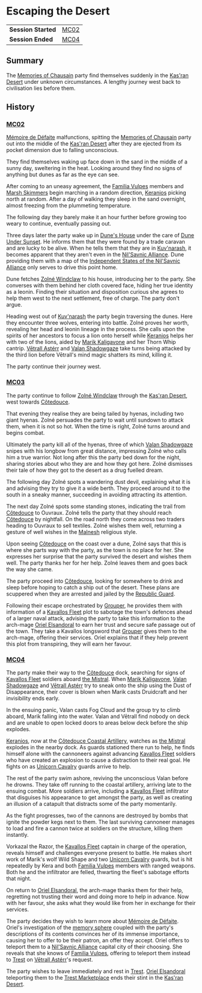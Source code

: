 # Escaping the Desert

|||
| --- | --- |
| **Session Started** | [MC02](../../sessions/MC02.md) | storyline.2
| **Session Ended** | [MC04](../../sessions/MC04.md) |

## Summary

The [Memories of Chausain](../../campaigns/C3-memories-of-chausain.md) party find themselves suddenly in the [Kas'ran Desert](../../places/topography/valleys-plains-deserts/kasran-desert.md) under unknown circumstances. A lengthy journey west back to civilisation lies before them.

## History

### [MC02](../../sessions/MC02.md)

[Mémoire de Défaite](../../items/echneshment/memory-spheres/memoire-de-defaite.md) malfunctions, spitting the [Memories of Chausain](../../campaigns/C3-memories-of-chausain.md) party out into the middle of the [Kas'ran Desert](../../places/topography/valleys-plains-deserts/kasran-desert.md) after they are ejected from its pocket dimension due to falling unconscious.

They find themselves waking up face down in the sand in the middle of a sunny day, sweltering in the heat. Looking around they find no signs of anything but dunes as far as the eye can see.

After coming to an uneasy agreement, the [Familia Vulpes](../../organisations/familia-vulpes.md) members and [Marsh Skimmers](../../organisations/criminals/marsh-skimmers.md) begin marching in a random direction, [Keranios](../../characters/keranios.md) picking north at random. After a day of walking they sleep in the sand overnight, almost freezing from the plummeting temperature.

The following day they barely make it an hour further before growing too weary to continue, eventually passing out.

Three days later the party wake up in [Dune's House](../../places/buildings/houses/dunes-house.md) under the care of [Dune Under Sunset](../../characters/dune-under-sunset.md). He informs them that they were found by a trade caravan and are lucky to be alive. When he tells them that they are in [Kuv'narash](../../places/settlements/villages/kuvnarash.md), it becomes apparent that they aren't even in the [Nil'Savnic Alliance](../../civilisations/nilsavnic-alliance/nilsavnic-alliance.md). Dune providing them with a map of the [Independent States of the Nil'Savnic Alliance](../../maps/independent-states-of-the-nilsavnic-alliance.md) only serves to drive this point home.

Dune fetches [Zolné Windclaw](../../characters/zolne-windclaw.md) to his house, introducing her to the party. She converses with them behind her cloth covered face, hiding her true identity as a leonin. Finding their situation and disposition curious she agrees to help them west to the next settlement, free of charge. The party don't argue.

Heading west out of [Kuv'narash](../../places/settlements/villages/kuvnarash.md) the party begin traversing the dunes. Here they encounter three wolves, entering into battle. Zolné proves her worth, revealing her head and leonin lineage in the process. She calls upon the spirits of her ancestors to focus a lion onto herself while [Keranios](../../characters/keranios.md) helps her with two of the lions, aided by [Marik Kaligavone](../../characters/marik-kaligavone.md) and her Thorn Whip cantrip. [Vētrall Astérr](../../characters/vetrall-asterr.md) and [Valan Shadowgaze](../../characters/valan-shadowgaze.md) take turns being attacked by the third lion before Vētrall's mind magic shatters its mind, killing it.

The party continue their journey west.

### [MC03](../../sessions/MC03.md)

The party continue to follow [Zolné Windclaw](../../characters/zolne-windclaw.md) through the [Kas'ran Desert](../../places/topography/valleys-plains-deserts/kasran-desert.md), west towards [Côtedouce](../../places/settlements/towns/cotedouce.md).

That evening they realise they are being tailed by hyenas, including two giant hyenas. Zolné persuades the party to wait until sundown to attack them, when it is not so hot. When the time is right, Zolné turns around and begins combat.

Ultimately the party kill all of the hyenas, three of which [Valan Shadowgaze](../../characters/valan-shadowgaze.md) snipes with his longbow from great distance, impressing Zolné who calls him a true warrior. Not long after this the party bed down for the night, sharing stories about who they are and how they got here. Zolné dismisses their tale of how they got to the desert as a drug fuelled dream.

The following day Zolné spots a wandering dust devil, explaining what it is and advising they try to give it a wide berth. They proceed around it to the south in a sneaky manner, succeeding in avoiding attracting its attention.

The next day Zolné spots some standing stones, indicating the trail from [Côtedouce](../../places/settlements/towns/cotedouce.md) to Ouvraux. Zolné tells the party that they should reach [Côtedouce](../../places/settlements/towns/cotedouce.md) by nightfall. On the road north they come across two traders heading to Ouvraux to sell textiles. Zolné wishes them well, returning a gesture of well wishes in the [Malnesh](../../gods/deities/malnesh.md) religious style.

Upon seeing [Côtedouce](../../places/settlements/towns/cotedouce.md) on the coast over a dune, Zolné says that this is where she parts way with the party, as the town is no place for her. She expresses her surprise that the party survived the desert and wishes them well. The party thanks her for her help. Zolné leaves them and goes back the way she came.

The party proceed into [Côtedouce](../../places/settlements/towns/cotedouce.md), looking for somewhere to drink and sleep before hoping to catch a ship out of the desert. These plans are scuppered when they are arrested and jailed by the [Republic Guard](../../organisations/guards/republic-guard.md).

Following their escape orchestrated by [Grouper](../../characters/grouper.md), he provides them with information of a [Kavallos Fleet](../../civilisations/kavallos-fleet/kavallos-fleet.md) plot to sabotage the town's defences ahead of a larger naval attack, advising the party to take this information to the arch-mage [Oriel Elsandoral](../../characters/oriel-elsandoral.md) to earn her trust and secure safe passage out of the town. They take a Kavallos longsword that [Grouper](../../characters/grouper.md) gives them to the arch-mage, offering their services. Oriel explains that if they help prevent this plot from transpiring, they will earn her favour.

### [MC04](../../sessions/MC04.md)

The party make their way to the [Côtedouce](../../places/settlements/towns/cotedouce.md) dock, searching for signs of [Kavallos Fleet](../../civilisations/kavallos-fleet/kavallos-fleet.md) soldiers aboard [the Mistral](../../places/ships/the-mistral.md). When [Marik Kaligavone](../../characters/marik-kaligavone.md), [Valan Shadowgaze](../../characters/valan-shadowgaze.md) and [Vētrall Astérr](../../characters/vetrall-asterr.md) try to sneak onto the ship using the Dust of Disappearance, their cover is blown when Marik casts Druidcraft and her invisibility ends early.

In the ensuing panic, Valan casts Fog Cloud and the group try to climb aboard, Marik falling into the water. Valan and Vētrall find nobody on deck and are unable to open locked doors to areas below deck before the ship explodes.

[Keranios](../../characters/keranios.md), now at the [Côtedouce Coastal Artillery](../../places/structures/cotedouce-coastal-artillery.md), watches as [the Mistral](../../places/ships/the-mistral.md) explodes in the nearby dock. As guards stationed there run to help, he finds himself alone with the cannoneers against advancing [Kavallos Fleet](../../civilisations/kavallos-fleet/kavallos-fleet.md) soldiers who have created an explosion to cause a distraction to their real goal. He fights on as [Unicorn Cavalry](../../organisations/guards/unicorn-cavalry.md) guards arrive to help.

The rest of the party swim ashore, reviving the unconscious Valan before he drowns. They take off running to the coastal artillery, arriving late to the ensuing combat. More soldiers arrive, including a [Kavallos Fleet](../../civilisations/kavallos-fleet/kavallos-fleet.md) infiltrator that disguises his appearance to get amongst the party, as well as creating an illusion of a catapult that distracts some of the party momentarily.

As the fight progresses, two of the cannons are destroyed by bombs that ignite the powder kegs next to them. The last surviving cannoneer manages to load and fire a cannon twice at soldiers on the structure, killing them instantly.

Vorkazal the Razor, the [Kavallos Fleet](../../civilisations/kavallos-fleet/kavallos-fleet.md) captain in charge of the operation, reveals himself and challenges everyone present to battle. He makes short work of Marik's wolf Wild Shape and two [Unicorn Cavalry](../../organisations/guards/unicorn-cavalry.md) guards, but is hit repeatedly by Kera and both [Familia Vulpes](../../organisations/familia-vulpes.md) members with ranged weapons. Both he and the infiltrator are felled, thwarting the fleet's sabotage efforts that night.

On return to [Oriel Elsandoral](../../characters/oriel-elsandoral.md), the arch-mage thanks them for their help, regretting not trusting their word and doing more to help in advance. Now with her favour, she asks what they would like from her in exchange for their services.

The party decides they wish to learn more about [Mémoire de Défaite](../../items/echneshment/memory-spheres/memoire-de-defaite.md). Oriel's investigation of the [memory sphere](../../items/echneshment/memory-spheres/memory-sphere.md) coupled with the party's descriptions of its contents convinces her of its immense importance, causing her to offer to be their patron, an offer they accept. Oriel offers to teleport them to a [Nil'Savnic Alliance](../../civilisations/nilsavnic-alliance/nilsavnic-alliance.md) capital city of their choosing. She reveals that she knows of [Familia Vulpes](../../organisations/familia-vulpes.md), offering to teleport them instead to [Trest](../../places/settlements/towns/trest.md) on [Vētrall Astérr](../../characters/vetrall-asterr.md)'s request.

The party wishes to leave immediately and rest in [Trest](../../places/settlements/towns/trest.md). [Oriel Elsandoral](../../characters/oriel-elsandoral.md) teleporting them to the [Trest Marketplace](../../places/structures/trest-marketplace.md) ends their stint in the [Kas'ran Desert](../../places/topography/valleys-plains-deserts/kasran-desert.md).
